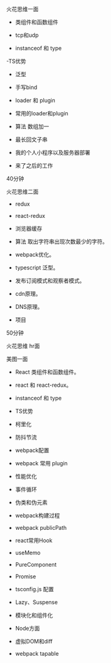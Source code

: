 火花思维一面

- 类组件和函数组件

- tcp和udp

- instanceof 和 type

 -TS优势

- 泛型

- 手写bind

- loader 和 plugin

- 常用的loader和plugin

- 算法 数组加一

- 最长回文子串

- 我的个人小程序以及服务器部署

- 来了之后的工作

40分钟

火花思维二面

- redux

- react-redux

- 浏览器缓存

- 算法 取出字符串出现次数最少的字符。

- webpack优化。

- typescript 泛型。

- 发布订阅模式和观察者模式。

- cdn原理。

- DNS原理。

- 项目

50分钟

火花思维 hr面

美图一面

- React 类组件和函数组件。

- react 和 react-redux。

- instanceof 和 type

- TS优势

- 柯里化

- 防抖节流

- webpack配置

- webpack 常用 plugin

- 性能优化

- 事件循环

- 伪类和伪元素

- webpack构建过程

- webpack publicPath

- react常用Hook

- useMemo

- PureComponent

- Promise

- tsconfig.js 配置

- Lazy、Suspense

- 模块化和组件化

- Node方面

- 虚拟DOM和diff

- webpack tapable